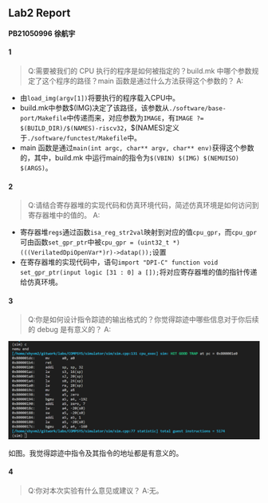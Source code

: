 ## Lab2 Report
**PB21050996**
**徐航宇**

#### 1
>Q:需要被我们的 CPU 执行的程序是如何被指定的？build.mk 中哪个参数规定了这个程序的路径？main 函数是通过什么方法获得这个参数的？
A:
- 由`load_img(argv[1])`将要执行的程序载入CPU中。
- build.mk中参数$(IMG)决定了该路径，该参数从`./software/base-port/Makefile`中传递而来，对应参数为`IMAGE`，有`IMAGE ?= $(BUILD_DIR)/$(NAMES)-riscv32`，$(NAMES)定义于`./software/functest/Makefile`中。
- main 函数是通过`main(int argc, char** argv, char** env)`获得这个参数的，其中，build.mk 中运行main的指令为`$(VBIN) $(IMG) $(NEMUISO) $(ARGS)`。


#### 2
>Q:请结合寄存器堆的实现代码和仿真环境代码，简述仿真环境是如何访问到寄存器堆中的值的。
A:
- 寄存器堆`regs`通过函数`isa_reg_str2val`映射到对应的值`cpu_gpr`，而`cpu_gpr`可由函数`set_gpr_ptr`中被`cpu_gpr = (uint32_t *)(((VerilatedDpiOpenVar*)r)->datap());`设置
- 在寄存器堆的实现代码中，语句`import "DPI-C" function void set_gpr_ptr(input logic [31 : 0] a []);`将对应寄存器堆的值的指针传递给仿真环境。

#### 3
>Q:你是如何设计指令踪迹的输出格式的？你觉得踪迹中哪些信息对于你后续的 debug 是有意义的？
A:
<img src="./trace.png"> 

如图。我觉得踪迹中指令及其指令的地址都是有意义的。

#### 4
>Q:你对本次实验有什么意见或建议？
>A:无。